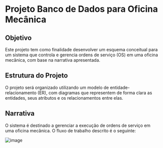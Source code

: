 
# **Projeto Banco de Dados para Oficina Mecânica**

## **Objetivo**
Este projeto tem como finalidade desenvolver um esquema conceitual para um sistema que controla e gerencia ordens de serviço (OS) em uma oficina mecânica, com base na narrativa apresentada.

## **Estrutura do Projeto**
O projeto será organizado utilizando um modelo de entidade-relacionamento (ER), com diagramas que representem de forma clara as entidades, seus atributos e os relacionamentos entre elas.

## **Narrativa**
O sistema é destinado a gerenciar a execução de ordens de serviço em uma oficina mecânica. O fluxo de trabalho descrito é o seguinte:

  ![image](https://github.com/user-attachments/assets/c3e511b2-a9a5-4a41-85b8-f6528d9b617c)
